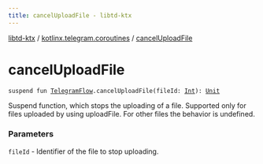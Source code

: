 ```yaml
---
title: cancelUploadFile - libtd-ktx
---
```


[libtd-ktx](../index.html) / [kotlinx.telegram.coroutines](index.html) / [cancelUploadFile](./cancel-upload-file.html)

# cancelUploadFile

`suspend fun `[`TelegramFlow`](../kotlinx.telegram.core/-telegram-flow/index.html)`.cancelUploadFile(fileId: `[`Int`](https://kotlinlang.org/api/latest/jvm/stdlib/kotlin/-int/index.html)`): `[`Unit`](https://kotlinlang.org/api/latest/jvm/stdlib/kotlin/-unit/index.html)

Suspend function, which stops the uploading of a file. Supported only for files uploaded by using
uploadFile. For other files the behavior is undefined.

### Parameters

`fileId` - Identifier of the file to stop uploading.